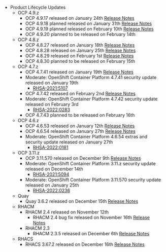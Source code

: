 - Product Lifecycle Updates
    - OCP 4.9.z
        - OCP 4.9.17 released on January 24th [Release Notes](https://access.redhat.com/errata/RHBA-2022:0195)
        - OCP 4.9.18 planned released on January 31th [Release Notes](https://access.redhat.com/errata/RHBA-2022:0279)
        - OCP 4.9.19 planned released on February 10th [Release Notes](https://access.redhat.com/errata/RHBA-2022:0340)
        - OCP 4.9.20 planned to be released on February 14th
    - OCP 4.8.z
        - OCP 4.8.27 released on January 18th [Release Notes](https://access.redhat.com/errata/RHBA-2022:0113)
        - OCP 4.8.28 released on January 25th [Release Notes](https://access.redhat.com/errata/RHBA-2022:0172)
        - OCP 4.8.29 released on February 1st [Release Notes](https://access.redhat.com/errata/RHBA-2022:0278)
        - OCP 4.8.30 planned to be released on February 15th
    - OCP 4.7.z
        - OCP 4.7.41 released on January 19th [Release Notes](https://access.redhat.com/errata/RHBA-2022:0117)
        - Moderate: OpenShift Container Platform 4.7.41 security update released on January 19th
            - [RHSA-2021:5107](https://access.redhat.com/errata/RHSA-2022:0114)
        - OCP 4.7.42 released on February 2nd [Release Notes](https://access.redhat.com/errata/RHBA-2022:0286)
        - Moderate: OpenShift Container Platform 4.7.42 security update released on February 3rd
            - [RHSA-2022:0283](https://access.redhat.com/errata/RHSA-2022:0283)
        - OCP 4.7.43 planned to be released on February 16th
    - OCP 4.6.z
        - OCP 4.6.53 released on January 12th [Release Notes](https://access.redhat.com/errata/RHBA-2022:0025)
        - OCP 4.6.54 released on January 27th [Release Notes](https://access.redhat.com/errata/RHBA-2022:0180)
        - Moderate: OpenShift Container Platform 4.6.54 extras and security update released on January 27th
            - [RHSA-2022:0181](https://access.redhat.com/errata/RHSA-2022:0181)
    - OCP 3.11.z
        - OCP 3.11.570 released on December 9th [Release Notes](https://access.redhat.com/errata/RHBA-2021:4929)
        - Moderate: OpenShift Container Platform 3.11.z security update released on December 14th
            - [RHSA-2021:5094](https://access.redhat.com/errata/RHSA-2021:5094)
        - Moderate: OpenShift Container Platform 3.11.570 security update released on January 25th
            - [RHSA-2022:0236](https://access.redhat.com/errata/RHSA-2022:0236)
    - Quay
        - Quay 3.6.2 released on December 15th [Release Notes](https://access.redhat.com/errata/RHBA-2021:5034)
    - RHACM
        - RHACM 2.4 released on November 12th
            - RHACM 2.4 bug fix released on November 16th [Release Notes](https://access.redhat.com/errata/RHBA-2021:4674)
        - RHACM 2.3
            - RHACM 2.3.5 released on December 6th [Release Notes](https://access.redhat.com/errata/RHBA-2021:4966)
    - RHACS
        - RHACS 3.67.2 released on December 16th [Release Notes](https://access.redhat.com/errata/RHBA-2021:5201)
  